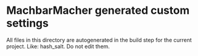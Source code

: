 # MachbarMacher generated custom settings

All files in this directory are autogenerated in the build step for the current project.
Like: hash_salt.
Do not edit them.

